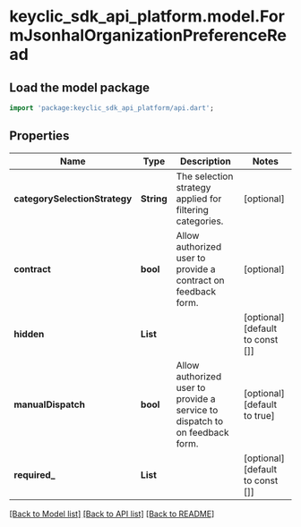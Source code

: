 # keyclic_sdk_api_platform.model.FormJsonhalOrganizationPreferenceRead

## Load the model package
```dart
import 'package:keyclic_sdk_api_platform/api.dart';
```

## Properties
Name | Type | Description | Notes
------------ | ------------- | ------------- | -------------
**categorySelectionStrategy** | **String** | The selection strategy applied for filtering categories. | [optional] 
**contract** | **bool** | Allow authorized user to provide a contract on feedback form. | [optional] 
**hidden** | **List<String>** |  | [optional] [default to const []]
**manualDispatch** | **bool** | Allow authorized user to provide a service to dispatch to on feedback form. | [optional] [default to true]
**required_** | **List<String>** |  | [optional] [default to const []]

[[Back to Model list]](../README.md#documentation-for-models) [[Back to API list]](../README.md#documentation-for-api-endpoints) [[Back to README]](../README.md)


